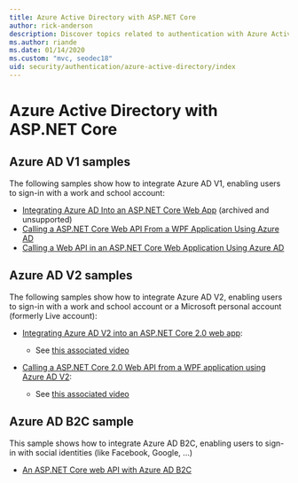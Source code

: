 ```yaml
---
title: Azure Active Directory with ASP.NET Core
author: rick-anderson
description: Discover topics related to authentication with Azure Active Directory in ASP.NET Core.
ms.author: riande
ms.date: 01/14/2020
ms.custom: "mvc, seodec18"
uid: security/authentication/azure-active-directory/index
---
```

# Azure Active Directory with ASP.NET Core

## Azure AD V1 samples

The following samples show how to integrate Azure AD V1, enabling users to sign-in with a work and school account:
* [Integrating Azure AD Into an ASP.NET Core Web App](https://github.com/Azure-Samples/active-directory-dotnet-webapp-openidconnect-aspnetcore/tree/master) (archived and unsupported)
* [Calling a ASP.NET Core Web API From a WPF Application Using Azure AD](https://github.com/Azure-Samples/active-directory-dotnet-native-aspnetcore)
* [Calling a Web API in an ASP.NET Core Web Application Using Azure AD](https://azure.microsoft.com/documentation/samples/active-directory-dotnet-webapp-webapi-openidconnect-aspnetcore/)

## Azure AD V2 samples

The following samples show how to integrate Azure AD V2, enabling users to sign-in with a work and school account or a Microsoft personal account (formerly Live account):
* [Integrating Azure AD V2 into an ASP.NET Core 2.0 web app](https://github.com/Azure-Samples/active-directory-aspnetcore-webapp-openidconnect-v2): 
  * See [this associated video](https://channel9.msdn.com/Events/Build/2018/THR5001) 

* [Calling a ASP.NET Core 2.0 Web API from a WPF application using Azure AD V2](https://github.com/azure-samples/active-directory-dotnet-native-aspnetcore-v2): 
  * See [this associated video](https://channel9.msdn.com/Events/Build/2018/THR5000)

## Azure AD B2C sample

This sample shows how to integrate Azure AD B2C, enabling users to sign-in with social identities (like Facebook, Google, ...)
* [An ASP.NET Core web API with Azure AD B2C](https://azure.microsoft.com/resources/samples/active-directory-b2c-dotnetcore-webapi/)
